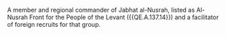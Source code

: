  A member and regional commander of Jabhat al-Nusrah, listed as Al-Nusrah Front 
for the People of the Levant ({{QE.A.137.14}}) and a facilitator of foreign 
recruits for that group. 
